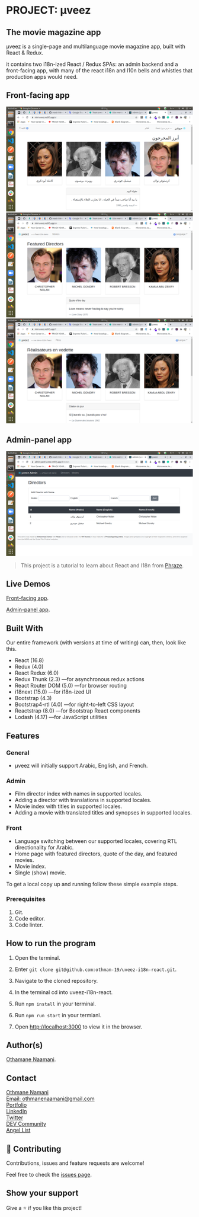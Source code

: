# PROJECT: μveez 
## The movie magazine app 

μveez is a single-page and multilanguage movie magazine app, built with React & Redux.

it contains two i18n-ized React / Redux SPAs: an admin backend and a front-facing app, with many of the react i18n and l10n bells and whistles that production apps would need.

## Front-facing app

![screenshot arabic](./screenshots/front-ar.png)
![screenshot english](./screenshots/front-en.png)
![screenshot french](./screenshots/front-fr.png)



## Admin-panel app

![screenshot](./screenshots/admin.png)

> This project is a tutorial to learn about React and I18n from  [Phraze](https://phrase.com/blog/posts/react-i18n-app/).

## Live Demos

[Front-facing app](https://mini-uveez.netlify.app/).

[Admin-panel app](https://admin-panel-uveez.netlify.app/).

## Built With

Our entire framework (with versions at time of writing) can, then, look like this.

- React (16.8)
- Redux (4.0)
- React Redux (6.0)
- Redux Thunk (2.3) —for asynchronous redux actions
- React Router DOM (5.0) —for browser routing
- i18next (15.0) —for i18n-ized UI
- Bootstrap (4.3)
- Bootstrap4-rtl (4.0) —for right-to-left CSS layout
- Reactstrap (8.0) —for Bootstrap React components
- Lodash (4.17) —for JavaScript utilities

## Features

### General
- μveez will initially support Arabic, English, and French.

### Admin
- Film director index with names in supported locales.
- Adding a director with translations in supported locales.
- Movie index with titles in supported locales.
- Adding a movie with translated titles and synopses in supported locales.

### Front
- Language switching between our supported locales, covering RTL directionality for Arabic.
- Home page with featured directors, quote of the day, and featured movies.
- Movie index.
- Single (show) movie.

To get a local copy up and running follow these simple example steps.

### Prerequisites

1. Git.
2. Code editor.
3. Code linter.

## How to run the program

1. Open the terminal.

2. Enter `git clone git@github.com:othman-19/uveez-i18n-react.git`.

3. Navigate to the cloned repository.

4. In the terminal cd into uveez-i18n-react.

5. Run `npm install` in your terminal.

6. Run `npm run start` in your termianl.

7. Open [http://localhost:3000](http://localhost:3000) to view it in the browser.

## Author(s)

[Othamane Naamani](https://github.com/othman-19/).

## Contact

[Othmane Namani](https://github.com/othman-19/)  
[Email: othmanenaamani@gmail.com](mailto:othmanenaamani@gmail.com)  
[Portfolio](https://othman-19.github.io/my_portfolio/)  
[LinkedIn](https://www.linkedin.com/in/othman-namani/)  
[Twitter](https://twitter.com/ONaamani)  
[DEV Community](https://dev.to/othman)  
[Angel List](https://angel.co/othmane-namani)  


## 🤝 Contributing

Contributions, issues and feature requests are welcome!

Feel free to check the [issues page](issues/).

## Show your support

Give a ⭐️ if you like this project!